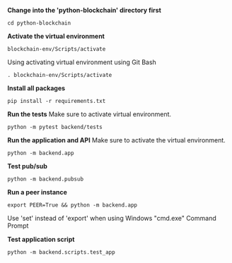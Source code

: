 **Change into the 'python-blockchain' directory first**

```
cd python-blockchain
```

**Activate the virtual environment**

```
blockchain-env/Scripts/activate
```

Using activating virtual environment using Git Bash

```
. blockchain-env/Scripts/activate
```

**Install all packages**

```
pip install -r requirements.txt
```

**Run the tests**
Make sure to activate virtual environment.

```
python -m pytest backend/tests
```

**Run the application and API**
Make sure to activate the virtual environment.

```
python -m backend.app
```

**Test pub/sub**

```
python -m backend.pubsub
```

**Run a peer instance**

```
export PEER=True && python -m backend.app
```

Use 'set' instead of 'export' when using Windows "cmd.exe" Command Prompt

**Test application script**

```
python -m backend.scripts.test_app
```
